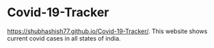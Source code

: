 # Covid-19-Tracker
https://shubhashish77.github.io/Covid-19-Tracker/.
This website shows current covid cases in all states of india.
